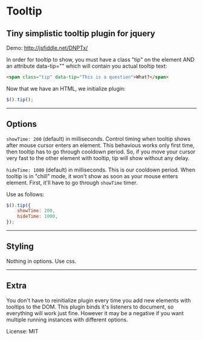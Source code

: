 # Tooltip

## Tiny simplistic tooltip plugin for jquery

Demo: <http://jsfiddle.net/DNPTx/>

In order for tooltip to show, you must have a class "tip" on the element AND an attribute data-tip="" 
which will contain you actual tooltip text:

````html
<span class="tip" data-tip="This is a question">What?</span>
````

Now that we have an HTML, we initialize plugin:

````javascript
$().tip();
````
-----

## Options

`showTime: 200` (default) in milliseconds. Control timing when tooltip shows after mouse cursor enters an element.
This behavious works only first time, then tooltip has to go through cooldown period. So, if you move your cursor very fast
to the other element with tooltip, tip will show without any delay.

`hideTime: 1000` (default) in milliseconds. This is our cooldown period. When tooltip is in "chill" mode, it won't show
as soon as your mouse enters element. First, it'll have to go through `showTime` timer.

Use as follows:

````javascript
$().tip({
	showTime: 200,
	hideTime: 1000,
});
````


-----

## Styling

Nothing in options. Use css.

-----

## Extra

You don't have to reinitialize plugin every time you add new elements with tooltips to the DOM.
This plugin binds it's listeners to document, so everything will work just fine. However it may be a negative if you want multiple
running instances with different options.

License: MIT
